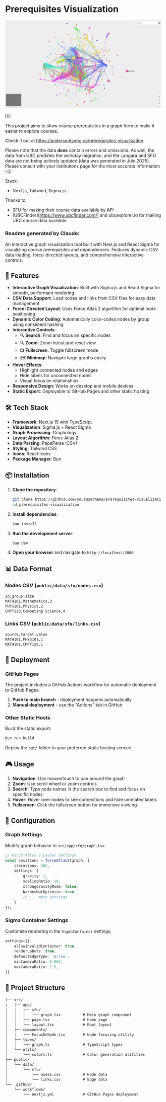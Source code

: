 # Prerequisites Visualization

![Preview](/public/image.png)

Hi!

This project aims to show course prerequisites in a graph form to make it easier to explore courses.

Check it out at https://andersontseng.ca/prerequisites-visualization.

Please note that the data **does** contain errors and omissions. As well, the data from UBC predates the workday migration, and the Langara and SFU data are not being actively updated (data was generated in July 2025). Please consult with your institutions page for the most accurate information <3

Stack:
- Next.js, Tailwind, Sigma.js

Thanks to:
- SFU for making their course data available by API
- (UBCFinder)[https://www.ubcfinder.com/] and ubcexplorer.io for making UBC course data available.




### Readme generated by Claude:

An interactive graph visualization tool built with Next.js and React Sigma for visualizing course prerequisites and dependencies. Features dynamic CSV data loading, force-directed layouts, and comprehensive interactive controls.

## 🚀 Features

- **Interactive Graph Visualization**: Built with Sigma.js and React Sigma for smooth, performant rendering
- **CSV Data Support**: Load nodes and links from CSV files for easy data management
- **Force-Directed Layout**: Uses Force Atlas 2 algorithm for optimal node positioning
- **Dynamic Color Coding**: Automatically color-codes nodes by group using consistent hashing
- **Interactive Controls**:
  - 🔍 **Search**: Find and focus on specific nodes
  - 🔍 **Zoom**: Zoom in/out and reset view
  - 📺 **Fullscreen**: Toggle fullscreen mode
  - 🗺️ **Minimap**: Navigate large graphs easily
- **Hover Effects**: 
  - Highlight connected nodes and edges
  - Hide labels for unconnected nodes
  - Visual focus on relationships
- **Responsive Design**: Works on desktop and mobile devices
- **Static Export**: Deployable to GitHub Pages and other static hosting

## 🛠️ Tech Stack

- **Framework**: Next.js 15 with TypeScript
- **Visualization**: Sigma.js + React Sigma
- **Graph Processing**: Graphology
- **Layout Algorithm**: Force Atlas 2
- **Data Parsing**: PapaParse (CSV)
- **Styling**: Tailwind CSS
- **Icons**: React Icons
- **Package Manager**: Bun

## 📦 Installation

1. **Clone the repository**:
   ```bash
   git clone https://github.com/yourusername/prerequisites-visualization.git
   cd prerequisites-visualization
   ```

2. **Install dependencies**:
   ```bash
   bun install
   ```

3. **Run the development server**:
   ```bash
   bun dev
   ```

4. **Open your browser** and navigate to `http://localhost:3000`

## 📊 Data Format

### Nodes CSV (`public/data/sfu/nodes.csv`)
```csv
id,group,size
MATH101,Mathematics,3
PHYS101,Physics,2
CMPT120,Computing Science,4
```

### Links CSV (`public/data/sfu/links.csv`)
```csv
source,target,value
MATH101,PHYS101,1
MATH101,CMPT120,1
```

## 🚀 Deployment

### GitHub Pages

The project includes a GitHub Actions workflow for automatic deployment to GitHub Pages:

1. **Push to main branch** - deployment happens automatically
2. **Manual deployment** - use the "Actions" tab in GitHub

### Other Static Hosts

Build the static export:
```bash
bun run build
```

Deploy the `out/` folder to your preferred static hosting service.

## 🎮 Usage

1. **Navigation**: Use mouse/touch to pan around the graph
2. **Zoom**: Use scroll wheel or zoom controls
3. **Search**: Type node names in the search box to find and focus on specific nodes
4. **Hover**: Hover over nodes to see connections and hide unrelated labels
5. **Fullscreen**: Click the fullscreen button for immersive viewing

## 🔧 Configuration

### Graph Settings

Modify graph behavior in `src/app/sfu/graph.tsx`:

```typescript
// Force Atlas 2 Layout Settings
const positions = forceAtlas2(graph, {
    iterations: 300,
    settings: {
        gravity: 1,
        scalingRatio: 10,
        strongGravityMode: false,
        barnesHutOptimize: true,
        // ... more settings
    }
});
```

### Sigma Container Settings

Customize rendering in the `SigmaContainer` settings:

```typescript
settings={{
    allowInvalidContainer: true,
    renderLabels: true,
    defaultEdgeType: 'arrow',
    minCameraRatio: 0.005,
    maxCameraRatio: 1.5,
}}
```

## 📁 Project Structure

```
├── src/
│   ├── app/
│   │   ├── sfu/
│   │   │   └── graph.tsx          # Main graph component
│   │   ├── page.tsx               # Home page
│   │   └── layout.tsx             # Root layout
│   ├── components/
│   │   └── FocusOnNode.tsx        # Node focusing utility
│   ├── types/
│   │   └── graph.ts               # TypeScript types
│   └── utils/
│       └── colors.ts              # Color generation utilities
├── public/
│   └── data/
│       └── sfu/
│           ├── nodes.csv          # Node data
│           └── links.csv          # Edge data
└── .github/
    └── workflows/
        └── nextjs.yml             # GitHub Pages deployment
```